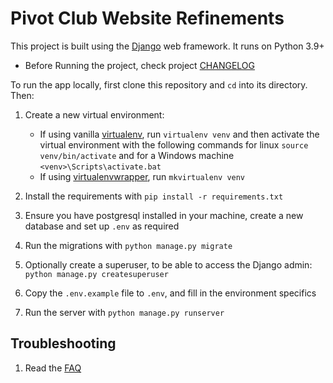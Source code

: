 # Pivot Club Website Refinements 
This project is built using the [Django](https://www.djangoproject.com/) web framework. 
It runs on Python 3.9+

* Before Running the project, check project [CHANGELOG](changelog.md)


To run the app locally, first clone this repository and `cd` into its directory. Then:

1. Create a new virtual environment:
    - If using vanilla [virtualenv](https://virtualenv.pypa.io/en/latest/), run `virtualenv venv` and then activate the virtual environment with the following commands for linux `source venv/bin/activate` and for a Windows machine `<venv>\Scripts\activate.bat`
    - If using [virtualenvwrapper](https://virtualenvwrapper.readthedocs.org/en/latest/), run `mkvirtualenv venv`

1. Install the requirements with `pip install -r requirements.txt`


2. Ensure you have postgresql installed in your machine, create a new database and set up `.env` as required


1. Run the migrations with `python manage.py migrate`

1. Optionally create a superuser, to be able to access the Django admin: `python manage.py createsuperuser`

1. Copy the `.env.example` file to `.env`,  and fill in the environment specifics

1. Run the server with `python manage.py runserver`

## Troubleshooting

1. Read the [FAQ](FAQ.md)
